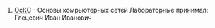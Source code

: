 1) [ОсКС](https://github.com/Little0witch/5_Sem/tree/main/ОсКС) - Основы комрьютерных сетей
   Лабораторные принимал: Глецевич Иван Иванович
